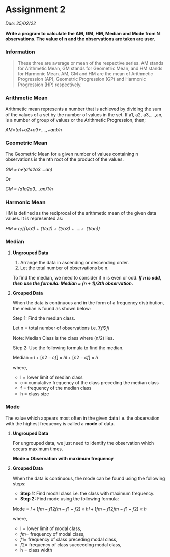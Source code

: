 # Assignment 2

*Due: 25/02/22*

**Write a program to calculate the AM, GM, HM, Median and Mode from N observations. The value of n and the observations are taken are user.**

### Information

> These three are average or mean of the respective series. AM stands for Arithmetic Mean, GM stands for Geometric Mean, and HM stands for Harmonic Mean. AM, GM and HM are the mean of Arithmetic Progression (AP), Geometric Progression (GP) and Harmonic Progression (HP) respectively.
>

### Arithmetic Mean

Arithmetic mean represents a number that is achieved by dividing the sum of the values of a set by the number of values in the set. If a1, a2, a3,….,an, is a number of group of values or the Arithmetic Progression, then;

*AM=(a1+a2+a3+….,+an)/n*

### Geometric Mean

The Geometric Mean for a given number of values containing n observations is the nth root of the product of the values.

*GM = n√(a1a2a3….an)*

Or

*GM = (a1a2a3….an)1/n*

### Harmonic Mean

HM is defined as the reciprocal of the arithmetic mean of the given data values. It is represented as:

*HM = n/[(1/a1) + (1/a2) + (1/a3) + ….+  (1/an)]*

### Median

1. **Ungrouped Data**
    1. Arrange the data in ascending or descending order.
    2. Let the total number of observations be n.

    To find the median, we need to consider if n is even or odd.  ***If n is odd, then use the formula: Median = (n + 1)/2th observation.***

2. **Grouped Data**

    When the data is continuous and in the form of a frequency distribution, the median is found as shown below:

    Step 1: Find the median class.

    Let n = total number of observations i.e. $∑fi∑fi$

    Note: Median Class is the class where (n/2) lies.

    Step 2: Use the following formula to find the median.

    Median = $l+[n2−cf]×hl+[n2−cf]×h$

    where,

    - l = lower limit of median class
    - c = cumulative frequency of the class preceding the median class
    - f = frequency of the median class
    - h = class size

### Mode

The value which appears most often in the given data i.e. the observation with the highest frequency is called a **mode** of data.

1. **Ungrouped Data**

    For ungrouped data, we just need to identify the observation which occurs maximum times.

    **Mode = Observation with maximum frequency**

2. **Grouped Data**

    When the data is continuous, the mode can be found using the following steps:

    - **Step 1:** Find modal class i.e. the class with maximum frequency.
    - **Step 2:** Find mode using the following formula:

    Mode = $l+[fm−f12fm−f1−f2]×hl+[fm−f12fm−f1−f2]×h$

    where,

    - l = lower limit of modal class,
    - $fm$= frequency of modal class,
    - $f1$= frequency of class preceding modal class,
    - $f2$= frequency of class succeeding modal class,
    - h = class width